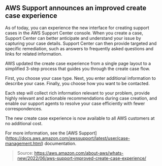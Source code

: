 ## AWS Support announces an improved create case experience

As of today, you can experience the new interface for creating support cases in the AWS Support Center console. When you create a case, Support Center can better anticipate and understand your issue by capturing your case details. Support Center can then provide targeted and specific remediation, such as answers to frequently asked questions and links for related information.

AWS updated the create case experience from a single page layout to a simplified 3-step process that guides you through the create case flow.

First, you choose your case type. Next, you enter additional information to describe your case. Finally, you choose how you want to be contacted.

Each step will collect rich information relevant to your problem, provide highly relevant and actionable recommendations during case creation, and enable our support agents to resolve your case efficiently with fewer correspondences.

The new create case experience is now available to all AWS customers at no additional cost. 

For more information, see the [AWS Support]
(https://docs.aws.amazon.com/awssupport/latest/user/case-management.html) documentation.

> Source: https://aws.amazon.com/about-aws/whats-new/2022/06/aws-support-improved-create-case-experience/
